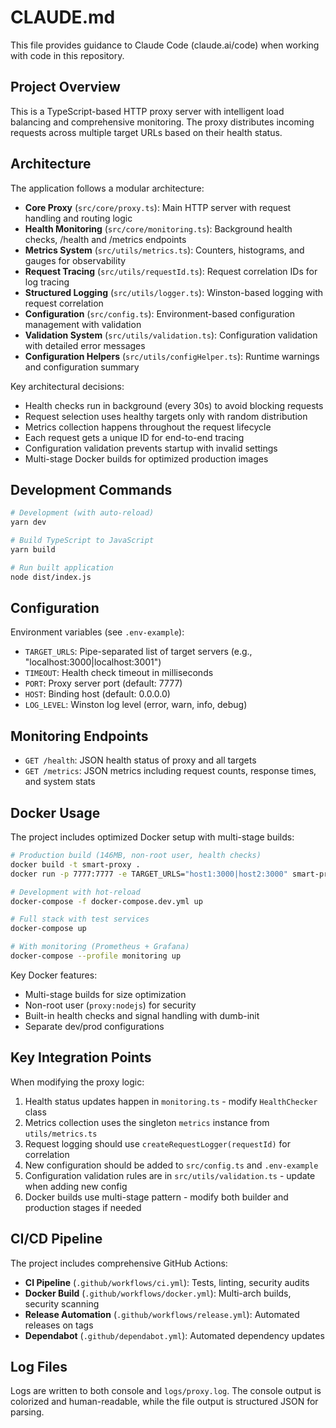 # CLAUDE.md

This file provides guidance to Claude Code (claude.ai/code) when working with code in this repository.

## Project Overview

This is a TypeScript-based HTTP proxy server with intelligent load balancing and comprehensive monitoring. The proxy distributes incoming requests across multiple target URLs based on their health status.

## Architecture

The application follows a modular architecture:

- **Core Proxy** (`src/core/proxy.ts`): Main HTTP server with request handling and routing logic
- **Health Monitoring** (`src/core/monitoring.ts`): Background health checks, /health and /metrics endpoints
- **Metrics System** (`src/utils/metrics.ts`): Counters, histograms, and gauges for observability
- **Request Tracing** (`src/utils/requestId.ts`): Request correlation IDs for log tracing
- **Structured Logging** (`src/utils/logger.ts`): Winston-based logging with request correlation
- **Configuration** (`src/config.ts`): Environment-based configuration management with validation
- **Validation System** (`src/utils/validation.ts`): Configuration validation with detailed error messages
- **Configuration Helpers** (`src/utils/configHelper.ts`): Runtime warnings and configuration summary

Key architectural decisions:
- Health checks run in background (every 30s) to avoid blocking requests
- Request selection uses healthy targets only with random distribution
- Metrics collection happens throughout the request lifecycle
- Each request gets a unique ID for end-to-end tracing
- Configuration validation prevents startup with invalid settings
- Multi-stage Docker builds for optimized production images

## Development Commands

```bash
# Development (with auto-reload)
yarn dev

# Build TypeScript to JavaScript
yarn build

# Run built application
node dist/index.js
```

## Configuration

Environment variables (see `.env-example`):
- `TARGET_URLS`: Pipe-separated list of target servers (e.g., "localhost:3000|localhost:3001")
- `TIMEOUT`: Health check timeout in milliseconds
- `PORT`: Proxy server port (default: 7777)
- `HOST`: Binding host (default: 0.0.0.0)
- `LOG_LEVEL`: Winston log level (error, warn, info, debug)

## Monitoring Endpoints

- `GET /health`: JSON health status of proxy and all targets
- `GET /metrics`: JSON metrics including request counts, response times, and system stats

## Docker Usage

The project includes optimized Docker setup with multi-stage builds:

```bash
# Production build (146MB, non-root user, health checks)
docker build -t smart-proxy .
docker run -p 7777:7777 -e TARGET_URLS="host1:3000|host2:3000" smart-proxy

# Development with hot-reload
docker-compose -f docker-compose.dev.yml up

# Full stack with test services
docker-compose up

# With monitoring (Prometheus + Grafana)
docker-compose --profile monitoring up
```

Key Docker features:
- Multi-stage builds for size optimization
- Non-root user (`proxy:nodejs`) for security
- Built-in health checks and signal handling with dumb-init
- Separate dev/prod configurations

## Key Integration Points

When modifying the proxy logic:
1. Health status updates happen in `monitoring.ts` - modify `HealthChecker` class
2. Metrics collection uses the singleton `metrics` instance from `utils/metrics.ts`
3. Request logging should use `createRequestLogger(requestId)` for correlation
4. New configuration should be added to `src/config.ts` and `.env-example`
5. Configuration validation rules are in `src/utils/validation.ts` - update when adding new config
6. Docker builds use multi-stage pattern - modify both builder and production stages if needed

## CI/CD Pipeline

The project includes comprehensive GitHub Actions:
- **CI Pipeline** (`.github/workflows/ci.yml`): Tests, linting, security audits
- **Docker Build** (`.github/workflows/docker.yml`): Multi-arch builds, security scanning
- **Release Automation** (`.github/workflows/release.yml`): Automated releases on tags
- **Dependabot** (`.github/dependabot.yml`): Automated dependency updates

## Log Files

Logs are written to both console and `logs/proxy.log`. The console output is colorized and human-readable, while the file output is structured JSON for parsing.